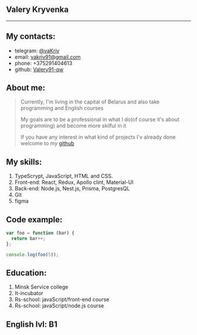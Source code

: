 ## Valery Kryvenka 
_______________

## My contacts: ##

* telegram: [@vaKriv](https://t.me/vaKriv)
* email: vakriv91@gmail.com
* phone: +375291404613
* github: [Valery91-qw](https://github.com/Valery91-qw)

## About me: ##
> Currently, I'm living in the capital of Belarus and also take programming and English courses
>
> My goals are to be a professional in what I do(of course it's about programming) and become more skilful in it
>
> If you have any interest in what kind of projects I'v already done welcome to my [github](https://github.com/Valery91-qw)

## My skills: ##
1. TypeScrypt, JavaScript, HTML and CSS.
2. Front-end: React, Redux, Apollo clint, Material-UI
3. Back-end: Node.js, Nest.js, Prisma, PostgresQL 
4. Git 
5. figma

## Code example: ##
``` js
var foo = function (bar) {
  return bar++;
};

console.log(foo(5));
```
## Education: ##

1. Minsk Service college
2. It-incubator
3. Rs-school: javaScript/front-end course
4. Rs-school: javaScript/node.js course

## English lvl: B1 ##
